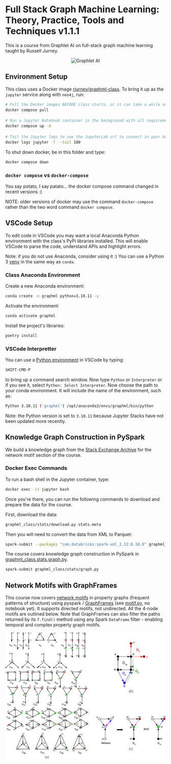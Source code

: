 # Full Stack Graph Machine Learning: Theory, Practice, Tools and Techniques v1.1.1

This is a course from Graphlet AI on full-stack graph machine learning taught by Russell Jurney.

<center><img src="images/Graphlet-AI-Banner-with-Hypergraph-and-Womans-Head.jpg" alt="Graphlet AI" /></center>

## Environment Setup

This class uses a Docker image [rjurney/graphml-class](https://hub.docker.com/repository/docker/rjurney/graphml-class/general). To bring it up as the `jupyter` service along with `neo4j`, run:

```bash
# Pull the Docker images BEFORE class starts, or it can take a while on a shared connection
docker compose pull

# Run a Jupyter Notebook container in the background with all requirements.txt installed
docker compose up -d

# Tail the Jupyter logs to see the JupyterLab url to connect in your browser
docker logs jupyter -f --tail 100
```

To shut down docker, be in this folder and type:

```bash
docker compose down
```

### `docker compose` vs `docker-compose`

You say potato, I say patato... the docker compose command changed in recent versions :)

NOTE: older versions of docker may use the command `docker-compose` rather than the two word command `docker compose`.

## VSCode Setup

To edit code in VSCode you may want a local Anaconda Python environment with the class's PyPi libraries installed.
This will enable VSCode to parse the code, understand APIs and highlight errors.

Note: if you do not use Anaconda, consider using it :) You can use a Python 3 [venv](https://docs.python.org/3/library/venv.html) in the same way as `conda`.

### Class Anaconda Environment

Create a new Anaconda environment:

```bash
conda create -n graphml python=3.10.11 -y
```

Activate the environment:

```bash
conda activate graphml
```

Install the project's libraries:

```bash
poetry install
```

### VSCode Interpretter

You can use a [Python environment](https://code.visualstudio.com/docs/python/environments) in VSCode by typing:

```txt
SHIFT-CMD-P
```

to bring up a command search window. Now type `Python` or `Interpreter` or if you see it, select `Python: Select Interpreter`. Now choose the path to your conda environment. It will include the name of the environment, such as:

```bash
Python 3.10.11 ('graphml') /opt/anaconda3/envs/graphml/bin/python
```

Note: the Python version is set to `3.10.11` because Jupyter Stacks have not been updated more recently.

## Knowledge Graph Construction in PySpark

We build a knowledge graph from the [Stack Exchange Archive](https://archive.org/details/stackexchange) for the network motif section of the course.

### Docker Exec Commands

To run a bash shell in the Jupyter container, type:

```bash
docker exec -it jupyter bash
```

Once you're there, you can run the following commands to download and prepare the data for the course.

First, download the data:

```bash
graphml_class/stats/download.py stats.meta
```

Then you will need to convert the data from XML to Parquet:

```bash
spark-submit --packages "com.databricks:spark-xml_2.12:0.18.0" graphml_class/stats/xml_to_parquet.py
```

The course covers knowledge graph construction in PySpark in [graphml_class.stats.graph.py](graphml_class/stats/graph.py).

```bash
spark-submit graphml_class/stats/graph.py
```

## Network Motifs with GraphFrames

This course now covers [network motifs](https://www.sciencedirect.com/topics/biochemistry-genetics-and-molecular-biology/network-motif#:~:text=A%20network%20motif%20is%20a,multiple%20times%20within%20a%20network.) in property graphs (frequent patterns of structure) using pyspark / [GraphFrames](https://graphframes.github.io/graphframes/docs/_site/index.html) (see [motif.py](https://github.com/Graphlet-AI/graphml-class/blob/main/graphml_class/stats/motif.py), no notebook yet).
It supports directed motifs, not undirected. All the 4-node motifs are outlined below. Note that GraphFrames can also filter the
paths returned by its `f.find()` method using any Spark `DataFrame` filter - enabling temporal and complex property graph motifs.

<center><img src="images/illustration-of-directed-graphlets-a-The-40-two-to-four-node-directed-graphlets-G0.png" alt="All 4-node directed network motifs"></center>

